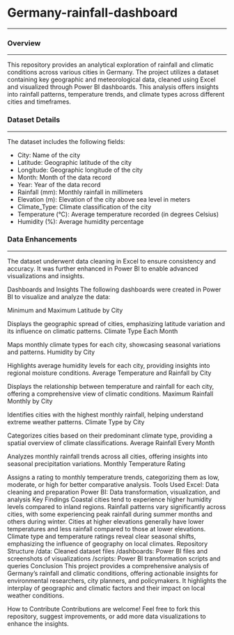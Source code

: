 # Germany-rainfall-dashboard
--- 
### Overview
---

This repository provides an analytical exploration of rainfall and climatic conditions across various cities in Germany. 
The project utilizes a dataset containing key geographic and meteorological data, cleaned using Excel and visualized through Power BI dashboards. 
This analysis offers insights into rainfall patterns, temperature trends, and climate types across different cities and timeframes.


### Dataset Details
---
The dataset includes the following fields:

* City: Name of the city
* Latitude: Geographic latitude of the city
* Longitude: Geographic longitude of the city
* Month: Month of the data record
* Year: Year of the data record
* Rainfall (mm): Monthly rainfall in millimeters
* Elevation (m): Elevation of the city above sea level in meters
* Climate_Type: Climate classification of the city
* Temperature (°C): Average temperature recorded (in degrees Celsius)
* Humidity (%): Average humidity percentage


### Data Enhancements
---
The dataset underwent data cleaning in Excel to ensure consistency and accuracy. It was further enhanced in Power BI to enable advanced visualizations and insights.

Dashboards and Insights
The following dashboards were created in Power BI to visualize and analyze the data:

Minimum and Maximum Latitude by City

Displays the geographic spread of cities, emphasizing latitude variation and its influence on climatic patterns.
Climate Type Each Month

Maps monthly climate types for each city, showcasing seasonal variations and patterns.
Humidity by City

Highlights average humidity levels for each city, providing insights into regional moisture conditions.
Average Temperature and Rainfall by City

Displays the relationship between temperature and rainfall for each city, offering a comprehensive view of climatic conditions.
Maximum Rainfall Monthly by City

Identifies cities with the highest monthly rainfall, helping understand extreme weather patterns.
Climate Type by City

Categorizes cities based on their predominant climate type, providing a spatial overview of climate classifications.
Average Rainfall Every Month

Analyzes monthly rainfall trends across all cities, offering insights into seasonal precipitation variations.
Monthly Temperature Rating

Assigns a rating to monthly temperature trends, categorizing them as low, moderate, or high for better comparative analysis.
Tools Used
Excel: Data cleaning and preparation
Power BI: Data transformation, visualization, and analysis
Key Findings
Coastal cities tend to experience higher humidity levels compared to inland regions.
Rainfall patterns vary significantly across cities, with some experiencing peak rainfall during summer months and others during winter.
Cities at higher elevations generally have lower temperatures and less rainfall compared to those at lower elevations.
Climate type and temperature ratings reveal clear seasonal shifts, emphasizing the influence of geography on local climates.
Repository Structure
/data: Cleaned dataset files
/dashboards: Power BI files and screenshots of visualizations
/scripts: Power BI transformation scripts and queries
Conclusion
This project provides a comprehensive analysis of Germany’s rainfall and climatic conditions, offering actionable insights for environmental researchers, city planners, and policymakers. It highlights the interplay of geographic and climatic factors and their impact on local weather conditions.

How to Contribute
Contributions are welcome! Feel free to fork this repository, suggest improvements, or add more data visualizations to enhance the insights.
